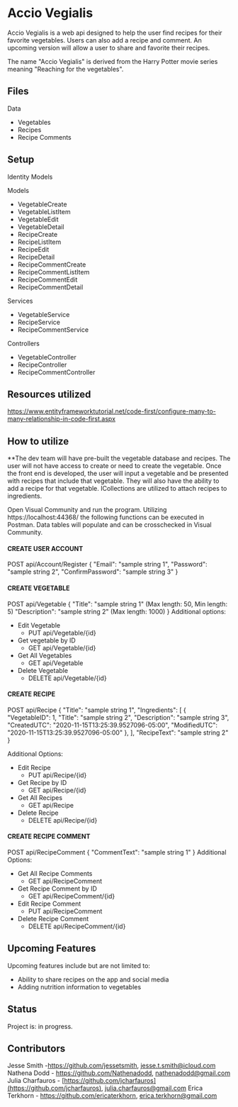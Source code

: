 # Accio Vegialis
Accio Vegialis is a web api designed to help the user find recipes for their favorite vegetables. Users can also add a recipe and comment. An upcoming version will allow a user to share and favorite their recipes.

The name "Accio Vegialis" is derived from the Harry Potter movie series meaning "Reaching for the vegetables".

## Files
Data
- Vegetables
- Recipes
- Recipe Comments

## Setup
Identity Models

Models
- VegetableCreate
- VegetableListItem
- VegetableEdit
- VegetableDetail
- RecipeCreate
- RecipeListItem
- RecipeEdit
- RecipeDetail
- RecipeCommentCreate
- RecipeCommentListItem
- RecipeCommentEdit
- RecipeCommentDetail

Services 
- VegetableService  
- RecipeService
- RecipeCommentService

Controllers
- VegetableController
- RecipeController
- RecipeCommentController

## Resources utilized
https://www.entityframeworktutorial.net/code-first/configure-many-to-many-relationship-in-code-first.aspx

## How to utilize
**The dev team will have pre-built the vegetable database and recipes. The user will not have access to create or need to create the vegetable. Once the front end is developed, the user will input a vegetable and be presented with recipes that include that vegetable. They will also have the ability to add a recipe for that vegetable. ICollections are utilized to attach recipes to ingredients.

Open Visual Community and run the program. Utilizing https://localhost:44368/ the following functions can be executed in Postman. Data tables will populate and can be crosschecked in Visual Community.

#### CREATE USER ACCOUNT
 POST api/Account/Register
 {
  "Email": "sample string 1",
  "Password": "sample string 2",
  "ConfirmPassword": "sample string 3"
}

#### CREATE VEGETABLE
 POST api/Vegetable
 {
  "Title": "sample string 1" (Max length: 50, Min length: 5)
  "Description": "sample string 2" (Max length: 1000)
 }
Additional options:

 - Edit Vegetable
	 - PUT api/Vegetable/{id}
- Get vegetable by ID
	- GET api/Vegetable/{id}
- Get All Vegetables 
	- GET api/Vegetable
 - Delete Vegetable
	 - DELETE api/Vegetable/{id}

#### CREATE RECIPE
POST api/Recipe
{
  "Title": "sample string 1",
  "Ingredients": [
    {
      "VegetableID": 1,
      "Title": "sample string 2",
      "Description": "sample string 3",
      "CreatedUTC": "2020-11-15T13:25:39.9527096-05:00",
      "ModifiedUTC": "2020-11-15T13:25:39.9527096-05:00"
    },
  ],
  "RecipeText": "sample string 2"
}

Additional Options:
- Edit Recipe
	- PUT api/Recipe/{id}
- Get Recipe by ID
	- GET api/Recipe/{id}
- Get All Recipes
	- GET api/Recipe
- Delete Recipe
	- DELETE api/Recipe/{id}

#### CREATE RECIPE COMMENT
POST api/RecipeComment
{
  "CommentText": "sample string 1"
}
Additional Options:
- Get All Recipe Comments
	- GET api/RecipeComment
- Get Recipe Comment by ID
	- GET api/RecipeComment/{id}
- Edit Recipe Comment 
	- PUT api/RecipeComment
- Delete Recipe Comment
	- DELETE api/RecipeComment/{id}


## Upcoming Features

Upcoming features include but are not limited to:

-   Ability to share recipes on the app and social media
- Adding nutrition information to vegetables
    
    

## Status

Project is: in progress. 


## Contributors

Jesse Smith -https://github.com/jessetsmith, jesse.t.smith@icloud.com
Nathena Dodd - https://github.com/Nathenadodd, nathenadodd@gmail.com
Julia Charfauros - [https://github.com/jcharfauros](https://github.com/jcharfauros), julia.charfauros@gmail.com
Erica Terkhorn - https://github.com/ericaterkhorn, erica.terkhorn@gmail.com


